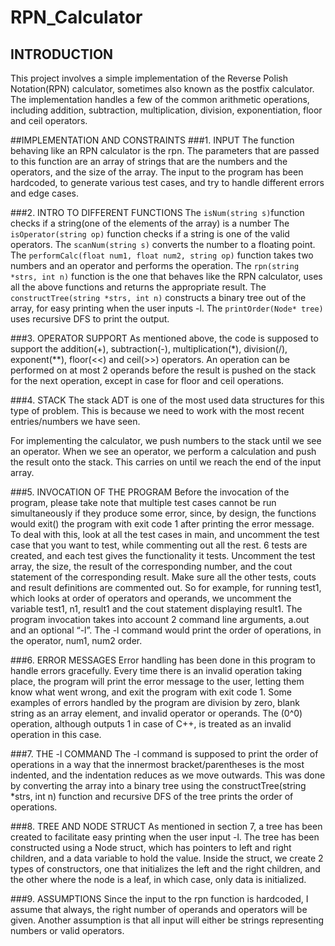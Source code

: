 # RPN_Calculator

## INTRODUCTION
This project involves a simple implementation of the Reverse Polish Notation(RPN) calculator, sometimes also known as the postfix calculator. The implementation handles a few of the common arithmetic operations, including addition, subtraction, multiplication, division, exponentiation, floor and ceil operators.

##IMPLEMENTATION AND CONSTRAINTS
###1. INPUT
The function behaving like an RPN calculator is the rpn. The parameters that are passed to this function are an array of strings that are the numbers and the operators, and the size of the array. The input to the program has been hardcoded, to generate various test cases, and try to handle different errors and edge cases.


###2. INTRO TO DIFFERENT FUNCTIONS
The `isNum(string s)`function checks if a string(one of the elements of the array) is a number 
The `isOperator(string op)` function checks if a string is one of the valid operators. 
The `scanNum(string s)` converts the number to a floating point.
The `performCalc(float num1, float num2, string op)` function takes two numbers and an operator and performs the operation.
The `rpn(string *strs, int n)` function is the one that behaves like the RPN calculator, uses all the above functions and returns the appropriate result.
The `constructTree(string *strs, int n)` constructs a binary tree out of the array, for easy printing when the user inputs -l.
The `printOrder(Node* tree)` uses recursive DFS to print the output.


###3. OPERATOR SUPPORT
As mentioned above, the code is supposed to support the addition(+), subtraction(-), multiplication(*), division(/), exponent(**), floor(<<) and ceil(>>) operators. An operation can be performed on at most 2 operands before the result is pushed on the stack for the next operation, except in case for floor and ceil operations.

###4. STACK
The stack ADT is one of the most used data structures for this type of problem. This is because we need to work with the most recent entries/numbers we have seen. 


For implementing the calculator, we push numbers to the stack until we see an operator. When we see an operator, we perform a calculation and push the result onto the stack. This carries on until we reach the end of the input array. 


###5. INVOCATION OF THE PROGRAM
Before the invocation of the program, please take note that multiple test cases cannot be run simultaneously if they produce some error, since, by design, the functions would exit() the program with exit code 1 after printing the error message. To deal with this, look at all the test cases in main, and uncomment the test case that you want to test, while commenting out all the rest. 6 tests are created, and each test gives the functionality it tests. Uncomment the test array, the size, the result of the corresponding number, and the cout statement of the corresponding result. Make sure all the other tests, couts and result definitions are commented out. So for example, for running test1, which looks at order of operators and operands, we uncomment the variable test1, n1, result1 and the cout statement displaying result1. The program invocation takes into account 2 command line arguments, a.out and an optional “-l”. The -l command would print the order of operations, in the operator, num1, num2 order. 


###6. ERROR MESSAGES
Error handling has been done in this program to handle errors gracefully. Every time there is an invalid operation taking place, the program will print the error message to the user, letting them know what went wrong, and exit the program with exit code 1. Some examples of errors handled by the program are division by zero, blank string as an array element,  and invalid operator or operands. The (0^0) operation, although outputs 1 in case of C++, is treated as an invalid operation in this case. 


###7. THE -l COMMAND
The -l command is supposed to print the order of operations in a way that the innermost bracket/parentheses is the most indented, and the indentation reduces as we move outwards. This was done by converting the array into a binary tree using the constructTree(string *strs, int n) function and recursive DFS of the tree prints the order of operations.

###8. TREE AND NODE STRUCT
As mentioned in section 7, a tree has been created to facilitate easy printing when the user input -l. The tree has been constructed using a Node struct, which has pointers to left and right children, and a data variable to hold the value. Inside the struct, we create 2 types of constructors, one that initializes the left and the right children, and the other where the node is a leaf, in which case, only data is initialized.   

###9. ASSUMPTIONS
Since the input to the rpn function is hardcoded, I assume that always, the right number of operands and operators will be given. Another assumption is that all input will either be strings representing numbers or valid operators.
